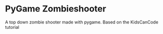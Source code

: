 <h1>PyGame Zombieshooter</h1>
<p>A top down zombie shooter made with pygame. Based on the KidsCanCode tutorial</p>
